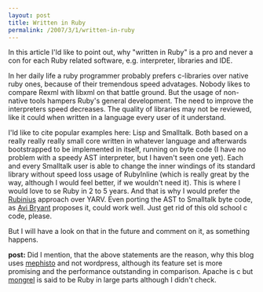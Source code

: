 ```yaml
---
layout: post
title: Written in Ruby
permalink: /2007/3/1/written-in-ruby
---
```

<p>In this article I'ld like to point out, why "written in Ruby" is a pro and never a con for each Ruby related software, e.g. interpreter, libraries and IDE.</p>

<p>In her daily life a ruby programmer probably prefers c-libraries over native ruby ones, because of their tremendous speed advatages. Nobody likes to compare Rexml with libxml on that battle ground. But the usage of non-native tools hampers Ruby's general development. The need to improve the interpreters speed decreases. The quality of libraries may not be reviewed, like it could when written in a language every user of it understand.</p>

<p>I'ld like to cite popular examples here: Lisp and Smalltalk. Both based on a really really really small core written in whatever language and afterwards bootstrapped to be implemented in itself, running on byte code (I have no problem with a speedy AST interpreter, but I haven't seen one yet). Each and every Smalltalk user is able to change the inner windings of its standard library without speed loss usage of RubyInline (which is really great by the way, although I would feel better, if we wouldn't need it). This is where I would love to se Ruby in 2 to 5 years. And that is why I would prefer the <a href="http://blog.fallingsnow.net/rubinius/" title="by Evan Phoenix">Rubinius</a> approach over YARV. Even porting the AST to Smalltalk byte code, as <a href="http://smallthought.com/avi/?p=19" title="A well known Seaside hacker">Avi Bryant</a> proposes it, could work well. Just get rid of this old school c code, please.</p>

<p>But I will have a look on that in the future and comment on it, as something happens.</p>

<p><strong>post:</strong> Did I mention, that the above statements are the reason, why this blog uses <a href="http://www.mephistoblog.com/">mephisto</a> and not wordpress, although its feature set is more promising and the performance outstanding in comparison. Apache is c but <a href="http://mongrel.rubyforge.org/">mongrel</a> is said to be Ruby in large parts although I didn't check.</p>

